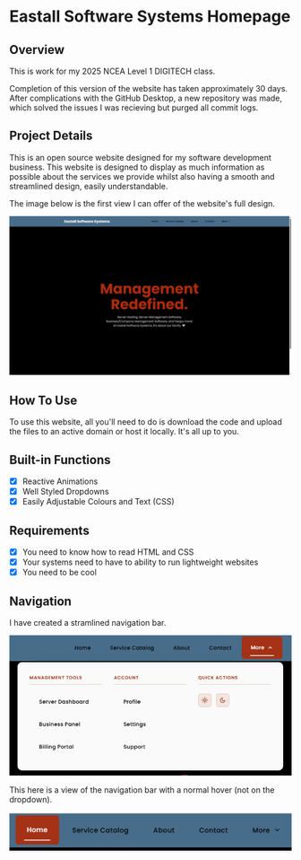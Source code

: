 # Eastall Software Systems Homepage

## Overview

This is work for my 2025 NCEA Level 1 DIGITECH class.

Completion of this version of the website has taken approximately 30 days. After complications with the GitHub Desktop, a new repository was made, which solved the issues I was recieving but purged all commit logs.

## Project Details

This is an open source website designed for my software development business. This website is designed to display as much information as possible about the services we provide whilst also having a smooth and streamlined design, easily understandable.

The image below is the first view I can offer of the website's full design.

![home1](/github-assets/home.jpg)

## How To Use

To use this website, all you'll need to do is download the code and upload the files to an active domain or host it locally. It's all up to you.

## Built-in Functions

- [x] Reactive Animations
- [x] Well Styled Dropdowns
- [x] Easily Adjustable Colours and Text (CSS)

## Requirements

- [x] You need to know how to read HTML and CSS
- [x] Your systems need to have to ability to run lightweight websites
- [x] You need to be cool

## Navigation

I have created a stramlined navigation bar.

![navigation1](/github-assets/navigation.jpg)

This here is a view of the navigation bar with a normal hover (not on the dropdown).

![navigation2](/github-assets/navigation2.jpg)
